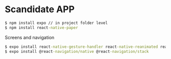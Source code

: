 # Scandidate APP

```bat
$ npm install expo // in project folder level
$ npm install react-native-paper 
```
Screens and navigation
```bat
$ expo install react-native-gesture-handler react-native-reanimated react-native-screens react-native-safe-area-context @react-native-community/masked-view
$ expo install @react-navigation/native @react-navigation/stack
```


